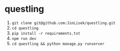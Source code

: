 # questling

1. `git clone git@github.com:JinLisek/questling.git`
2. `cd questling`
3. `pip install -r requirements.txt`
4. `npm run dev`
5. `cd questling && python manage.py runserver`

